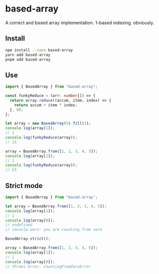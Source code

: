 # based-array

A correct and based array implementation. 1-based indexing. obviously.

## Install

```bash
npm install --save based-array
yarn add based-array
pnpm add based-array
```

## Use

```typescript
import { BasedArray } from "based-array";

const funkyReduce = (arr: number[]) => {
  return array.reduce((accum, item, index) => {
    return accum + item * index;
  }, 0);
};

let array = new BasedArray(5).fill(1);
console.log(array[1]);
// 1
console.log(funkyReduce(array));
// 15

array = BasedArray.from([1, 2, 3, 4, 5]);
console.log(array[1]);
// 1
console.log(funkyReduce(array));
// 55
```

## Strict mode

```typescript
import { BasedArray } from "based-array";

let array = BasedArray.from([1, 2, 3, 4, 5]);
console.log(array[1]);
// 1
console.log(array[0]);
// undefined
// console.warn: you are counting from zero

BasedArray.strict();

array = BasedArray.from([1, 2, 3, 4, 5]);
console.log(array[1]);
// 1
console.log(array[0]);
// Throws error: CountingFromZeroError
```
